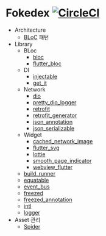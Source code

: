 # Fokedex [![CircleCI](https://dl.circleci.com/status-badge/img/gh/SunChulBaek/Fokedex/tree/main.svg?style=shield)](https://dl.circleci.com/status-badge/redirect/gh/SunChulBaek/Fokedex/tree/main)
* Architecture
  * [BLoC](https://www.didierboelens.com/2018/08/reactive-programming-streams-bloc/) 패턴
* Library
  * BLoc
    * [bloc](https://pub.dev/packages/bloc)
    * [flutter_bloc](https://pub.dev/packages/flutter_bloc)
  * DI
    * [injectable](https://pub.dev/packages/injectable)
    * [get_it](https://pub.dev/packages/get_it)
  * Network
    * [dio](https://pub.dev/packages/dio)
    * [pretty_dio_logger](https://pub.dev/packages/pretty_dio_logger)
    * [retrofit](https://pub.dev/packages/retrofit)
    * [retrofit_generator](https://pub.dev/packages/retrofit_generator)
    * [json_annotation](https://pub.dev/packages/json_annotation)
    * [json_serializable](https://pub.dev/packages/json_serializable)
  * Widget
    * [cached_network_image](https://pub.dev/packages/cached_network_image)
    * [flutter_svg](https://pub.dev/packages/flutter_svg)
    * [lottie](https://pub.dev/packages/lottie)
    * [smooth_page_indicator](https://pub.dev/packages/smooth_page_indicator)
    * [webview_flutter](https://pub.dev/packages/webview_flutter)
  * [build_runner](https://pub.dev/packages/build_runner)
  * [equatable](https://pub.dev/packages/equatable)
  * [event_bus](https://pub.dev/packages/event_bus)
  * [freezed](https://pub.dev/packages/freezed)
  * [freezed_annotation](https://pub.dev/packages/freezed_annotation)
  * [intl](https://pub.dev/packages/intl)
  * [logger](https://pub.dev/packages/logger)
* Asset 관리
  * [Spider](https://pub.dev/packages/spider)